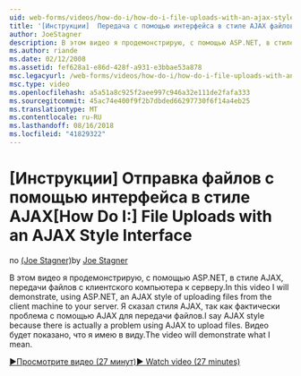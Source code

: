 ```yaml
---
uid: web-forms/videos/how-do-i/how-do-i-file-uploads-with-an-ajax-style-interface
title: '[Инструкции]  Передача с помощью интерфейса в стиле AJAX файлов | Документация Майкрософт'
author: JoeStagner
description: В этом видео я продемонстрирую, с помощью ASP.NET, в стиле AJAX, передачи файлов с клиентского компьютера к серверу. Я сказал стиля AJAX, так как отсутствует...
ms.author: riande
ms.date: 02/12/2008
ms.assetid: fef628a1-e86d-428f-a931-e3bbae53a878
msc.legacyurl: /web-forms/videos/how-do-i/how-do-i-file-uploads-with-an-ajax-style-interface
msc.type: video
ms.openlocfilehash: a5a51a8c925f2aee997c946a32e111de2fafa333
ms.sourcegitcommit: 45ac74e400f9f2b7dbded66297730f6f14a4eb25
ms.translationtype: MT
ms.contentlocale: ru-RU
ms.lasthandoff: 08/16/2018
ms.locfileid: "41829322"
---
```

<a name="how-do-i--file-uploads-with-an-ajax-style-interface"></a><span data-ttu-id="8a5f5-104">[Инструкции]  Отправка файлов с помощью интерфейса в стиле AJAX</span><span class="sxs-lookup"><span data-stu-id="8a5f5-104">[How Do I:]  File Uploads with an AJAX Style Interface</span></span>
====================
<span data-ttu-id="8a5f5-105">по [(Joe Stagner)](https://github.com/JoeStagner)</span><span class="sxs-lookup"><span data-stu-id="8a5f5-105">by [Joe Stagner](https://github.com/JoeStagner)</span></span>

<span data-ttu-id="8a5f5-106">В этом видео я продемонстрирую, с помощью ASP.NET, в стиле AJAX, передачи файлов с клиентского компьютера к серверу.</span><span class="sxs-lookup"><span data-stu-id="8a5f5-106">In this video I will demonstrate, using ASP.NET, an AJAX style of uploading files from the client machine to your server.</span></span> <span data-ttu-id="8a5f5-107">Я сказал стиля AJAX, так как фактически проблема с помощью AJAX для передачи файлов.</span><span class="sxs-lookup"><span data-stu-id="8a5f5-107">I say AJAX style because there is actually a problem using AJAX to upload files.</span></span> <span data-ttu-id="8a5f5-108">Видео будет показано, что я имею в виду.</span><span class="sxs-lookup"><span data-stu-id="8a5f5-108">The video will demonstrate what I mean.</span></span>

[<span data-ttu-id="8a5f5-109">&#9654;Просмотрите видео (27 минут)</span><span class="sxs-lookup"><span data-stu-id="8a5f5-109">&#9654; Watch video (27 minutes)</span></span>](https://channel9.msdn.com/Blogs/ASP-NET-Site-Videos/how-do-i-file-uploads-with-an-ajax-style-interface)
